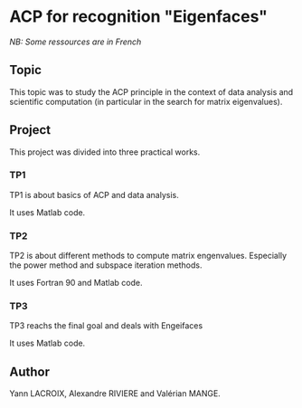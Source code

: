 # ACP for recognition "Eigenfaces"

_NB: Some ressources are in French_

## Topic
This topic was to study the ACP principle in the context of data analysis and scientific computation (in particular in the search for matrix eigenvalues).

## Project
This project was divided into three practical works.

### TP1
TP1 is about basics of ACP and data analysis.

It uses Matlab code.

### TP2
TP2 is about different methods to compute matrix engenvalues. Especially the power method and subspace iteration methods.

It uses Fortran 90 and Matlab code.

### TP3
TP3 reachs the final goal and deals with Engeifaces

It uses Matlab code.

## Author
Yann LACROIX, Alexandre RIVIERE and Valérian MANGE.
